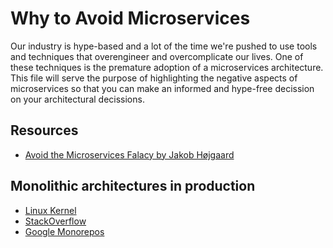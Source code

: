 # Why to Avoid Microservices

Our industry is hype-based and a lot of the time we're pushed to use tools and techniques that overengineer and overcomplicate our lives. One of these techniques is the premature adoption of a microservices architecture. This file will serve the purpose of highlighting the negative aspects of microservices so that you can make an informed and hype-free decission on your architectural decissions.

## Resources

- [Avoid the Microservices Falacy by Jakob Højgaard](https://www.youtube.com/watch?v=vtGP3YVFO70)

## Monolithic architectures in production

- [Linux Kernel](https://en.wikipedia.org/wiki/Linux)
- [StackOverflow](https://stackoverflow.com/)
- [Google Monorepos](https://cacm.acm.org/magazines/2016/7/204032-why-google-stores-billions-of-lines-of-code-in-a-single-repository/fulltext)

